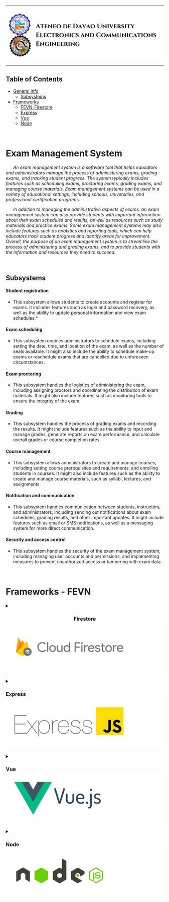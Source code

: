___

<img src="Logo/Banner.png" alt="drawing" width="1000"/></div>
___

## Table of Contents
* [General info](#exam-management-system)
    - [Subsystems](#Sub-systems)
* [Frameworks](#frameworks---fevn)
    - [FEVN-Firestore](#firestore)
    - [Express](#express)
    - [Vue](#vue)
    - [Node](#node)
 
<br/>


# Exam Management System

&nbsp;&nbsp;&nbsp;&nbsp;&nbsp;&nbsp;*An exam management system is a software tool that helps educators and administrators manage the process of administering exams, grading exams, and tracking student progress. The system typically includes features such as scheduling exams, proctoring exams, grading exams, and managing course materials. Exam management systems can be used in a variety of educational settings, including schools, universities, and professional certification programs.*

&nbsp;&nbsp;&nbsp;&nbsp;&nbsp;&nbsp;*In addition to managing the administrative aspects of exams, an exam management system can also provide students with important information about their exam schedules and results, as well as resources such as study materials and practice exams. Some exam management systems may also include features such as analytics and reporting tools, which can help educators track student progress and identify areas for improvement. Overall, the purpose of an exam management system is to streamline the process of administering and grading exams, and to provide students with the information and resources they need to succeed.*
    
<br>

## Subsystems
    
#### Student registration
   - This subsystem allows students to create accounts and register for exams. It includes features such as login and password recovery, as well as the ability to update personal information and view exam schedules.*
    
#### Exam scheduling
   - This subsystem enables administrators to schedule exams, including setting the date, time, and location of the exam, as well as the number of seats available. It might also include the ability to schedule make-up exams or reschedule exams that are cancelled due to unforeseen circumstances.
    
#### Exam proctoring
   - This subsystem handles the logistics of administering the exam, including assigning proctors and coordinating the distribution of exam materials. It might also include features such as monitoring tools to ensure the integrity of the exam.
    
#### Grading
   - This subsystem handles the process of grading exams and recording the results. It might include features such as the ability to input and manage grades, generate reports on exam performance, and calculate overall grades or course completion rates.

#### Course management
   - This subsystem allows administrators to create and manage courses, including setting course prerequisites and requirements, and enrolling students in courses. It might also include features such as the ability to create and manage course materials, such as syllabi, lectures, and assignments.
 
#### Notification and communication
   - This subsystem handles communication between students, instructors, and administrators, including sending out notifications about exam schedules, grading results, and other important updates. It might include features such as email or SMS notifications, as well as a messaging system for more direct communication.

#### Security and access control
   - This subsystem handles the security of the exam management system, including managing user accounts and permissions, and implementing measures to prevent unauthorized access or tampering with exam data.
    
<br/>


# Frameworks - FEVN

<details closed><summary>


### <p align="center">Firestore ![FIRESTORE](Logo/firestore.png "Firestore logo")</p>

    
</summary>
    
  * *FEVN-Firestore is a cloud-based NoSQL database service provided by Google Cloud Platform. It is designed to store and retrieve large amounts of data quickly and efficiently, and is often used in applications that require real-time data synchronization and offline support. FEVN-Firestore is a part of the Google Firebase suite of tools and services, and can be easily integrated with other Firebase products such as Cloud Functions and Cloud Storage.*
   
</details>   

<details closed><summary>

### Express ![EXPRESS](Logo/express.png "Express logo")
    
</summary>
    
  * *Express is a web application framework for Node.js that provides a set of features and functionality to build web applications and APIs. It is designed to be flexible and lightweight, and is often used in conjunction with other Node.js modules and libraries to build robust and scalable web applications. Express provides features such as routing, middleware support, and template rendering, and is widely used in the development of server-side applications.*

</details>  

<details closed><summary>
    
### Vue ![VUE](Logo/vue.png "VUE logo") 

</summary>

  * *Vue is a progressive JavaScript framework for building user interfaces. It is designed to be easy to use and learn, and focuses on providing a smooth developer experience and a high-performance runtime. Vue is often used for building single-page applications and web components, and is known for its reactive data binding and efficient rendering capabilities.*

</details>  

<details closed><summary>
  
### Node ![NODE](Logo/node.png "Node logo") 

</summary>

  * *Node.js is a JavaScript runtime built on Chrome's V8 JavaScript engine. It is designed to be lightweight and efficient, and is often used for building server-side applications and command-line tools. Node.js uses an event-driven, non-blocking I/O model, which makes it well-suited for real-time applications that require high performance and scalability. Node.js is widely used in the development of web servers, APIs, and microservices.*

</details>  
